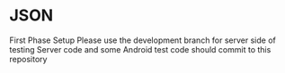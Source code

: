 # JSON
First Phase Setup
Please use the development branch for server side of testing
Server code and some Android test code should commit to this repository
